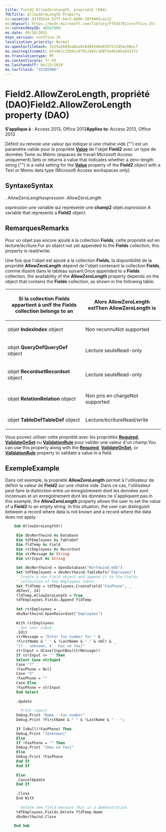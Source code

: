 ```yaml
---
title: Field2.AllowZeroLength, propriété (DAO)
TOCTitle: AllowZeroLength Property
ms:assetid: d3795634-527f-b4c5-b606-50f9945cac12
ms:mtpsurl: https://msdn.microsoft.com/library/Ff834791(v=office.15)
ms:contentKeyID: 48547908
ms.date: 09/18/2015
mtps_version: v=office.15
localization_priority: Normal
ms.openlocfilehash: 3125a5669ea8aa016d8554be0357572d56c08ecf
ms.sourcegitcommit: 8fe462c32b91c87911942c188f3445e85a54137c
ms.translationtype: MT
ms.contentlocale: fr-FR
ms.lasthandoff: 04/23/2019
ms.locfileid: "32292908"
---
```

# <a name="field2allowzerolength-property-dao"></a><span data-ttu-id="43aaa-102">Field2.AllowZeroLength, propriété (DAO)</span><span class="sxs-lookup"><span data-stu-id="43aaa-102">Field2.AllowZeroLength property (DAO)</span></span>


<span data-ttu-id="43aaa-103">**S’applique à** : Access 2013, Office 2013</span><span class="sxs-lookup"><span data-stu-id="43aaa-103">**Applies to**: Access 2013, Office 2013</span></span>


<span data-ttu-id="43aaa-104">Définit ou renvoie une valeur qui indique si une chaîne vide ("") est un paramètre valide pour la propriété **[Value](field-value-property-dao.md)** de l'objet **Field2** avec un type de données Texte ou Mémo (espaces de travail Microsoft Access uniquement).</span><span class="sxs-lookup"><span data-stu-id="43aaa-104">Sets or returns a value that indicates whether a zero-length string ("") is a valid setting for the **[Value](field-value-property-dao.md)** property of the **Field2** object with a Text or Memo data type (Microsoft Access workspaces only).</span></span>

## <a name="syntax"></a><span data-ttu-id="43aaa-105">Syntaxe</span><span class="sxs-lookup"><span data-stu-id="43aaa-105">Syntax</span></span>

<span data-ttu-id="43aaa-106">*.* AllowZeroLength</span><span class="sxs-lookup"><span data-stu-id="43aaa-106">*expression* .AllowZeroLength</span></span>

<span data-ttu-id="43aaa-107">*expression* une variable qui représente une **champ2** objet.</span><span class="sxs-lookup"><span data-stu-id="43aaa-107">*expression* A variable that represents a **Field2** object.</span></span>

## <a name="remarks"></a><span data-ttu-id="43aaa-108">Remarques</span><span class="sxs-lookup"><span data-stu-id="43aaa-108">Remarks</span></span>

<span data-ttu-id="43aaa-109">Pour un objet pas encore ajouté à la collection **Fields**, cette propriété est en lecture/écriture.</span><span class="sxs-lookup"><span data-stu-id="43aaa-109">For an object not yet appended to the **Fields** collection, this property is read/write.</span></span>

<span data-ttu-id="43aaa-110">Une fois que l'objet est ajouté à la collection **Fields**, la disponibilité de la propriété **AllowZeroLength** dépend de l'objet contenant la collection **Fields**, comme illustré dans le tableau suivant.</span><span class="sxs-lookup"><span data-stu-id="43aaa-110">Once appended to a **Fields** collection, the availability of the **AllowZeroLength** property depends on the object that contains the **Fields** collection, as shown in the following table.</span></span>

<table>
<colgroup>
<col style="width: 50%" />
<col style="width: 50%" />
</colgroup>
<thead>
<tr class="header">
<th><p><span data-ttu-id="43aaa-111">Si la collection Fields appartient à un</span><span class="sxs-lookup"><span data-stu-id="43aaa-111">If the Fields collection belongs to an</span></span></p></th>
<th><p><span data-ttu-id="43aaa-112">Alors AllowZeroLength est</span><span class="sxs-lookup"><span data-stu-id="43aaa-112">Then AllowZeroLength is</span></span></p></th>
</tr>
</thead>
<tbody>
<tr class="odd">
<td><p><span data-ttu-id="43aaa-113">objet <strong>Index</strong></span><span class="sxs-lookup"><span data-stu-id="43aaa-113"><strong>Index</strong> object</span></span></p></td>
<td><p><span data-ttu-id="43aaa-114">Non reconnu</span><span class="sxs-lookup"><span data-stu-id="43aaa-114">Not supported</span></span></p></td>
</tr>
<tr class="even">
<td><p><span data-ttu-id="43aaa-115">objet <strong>QueryDef</strong></span><span class="sxs-lookup"><span data-stu-id="43aaa-115"><strong>QueryDef</strong> object</span></span></p></td>
<td><p><span data-ttu-id="43aaa-116">Lecture seule</span><span class="sxs-lookup"><span data-stu-id="43aaa-116">Read-only</span></span></p></td>
</tr>
<tr class="odd">
<td><p><span data-ttu-id="43aaa-117">objet <strong>Recordset</strong></span><span class="sxs-lookup"><span data-stu-id="43aaa-117"><strong>Recordset</strong> object</span></span></p></td>
<td><p><span data-ttu-id="43aaa-118">Lecture seule</span><span class="sxs-lookup"><span data-stu-id="43aaa-118">Read-only</span></span></p></td>
</tr>
<tr class="even">
<td><p><span data-ttu-id="43aaa-119">objet <strong>Relation</strong></span><span class="sxs-lookup"><span data-stu-id="43aaa-119"><strong>Relation</strong> object</span></span></p></td>
<td><p><span data-ttu-id="43aaa-120">Non pris en charge</span><span class="sxs-lookup"><span data-stu-id="43aaa-120">Not supported</span></span></p></td>
</tr>
<tr class="odd">
<td><p><span data-ttu-id="43aaa-121">objet <strong>TableDef</strong></span><span class="sxs-lookup"><span data-stu-id="43aaa-121"><strong>TableDef</strong> object</span></span></p></td>
<td><p><span data-ttu-id="43aaa-122">Lecture/écriture</span><span class="sxs-lookup"><span data-stu-id="43aaa-122">Read/write</span></span></p></td>
</tr>
</tbody>
</table>


<span data-ttu-id="43aaa-123">Vous pouvez utiliser cette propriété avec les propriétés **[Required](field-required-property-dao.md)**, **[ValidateOnSet](field-validateonset-property-dao.md)** ou **[ValidationRule](field-validationrule-property-dao.md)** pour valider une valeur d'un champ.</span><span class="sxs-lookup"><span data-stu-id="43aaa-123">You can use this property along with the **[Required](field-required-property-dao.md)**, **[ValidateOnSet](field-validateonset-property-dao.md)**, or **[ValidationRule](field-validationrule-property-dao.md)** property to validate a value in a field.</span></span>

## <a name="example"></a><span data-ttu-id="43aaa-124">Exemple</span><span class="sxs-lookup"><span data-stu-id="43aaa-124">Example</span></span>

<span data-ttu-id="43aaa-p101">Dans cet exemple, la propriété **AllowZeroLength** permet à l'utilisateur de définir la valeur de **Field2** sur une chaîne vide. Dans ce cas, l'utilisateur peut faire la distinction entre un enregistrement dont les données sont inconnues et un enregistrement dont les données ne s'appliquent pas.</span><span class="sxs-lookup"><span data-stu-id="43aaa-p101">In this example, the **AllowZeroLength** property allows the user to set the value of a **Field2** to an empty string. In this situation, the user can distinguish between a record where data is not known and a record where the data does not apply.</span></span>

```vb
    Sub AllowZeroLengthX() 
     
     Dim dbsNorthwind As Database 
     Dim tdfEmployees As TableDef 
     Dim fldTemp As Field 
     Dim rstEmployees As Recordset 
     Dim strMessage As String 
     Dim strInput As String 
     
     Set dbsNorthwind = OpenDatabase("Northwind.mdb") 
     Set tdfEmployees = dbsNorthwind.TableDefs("Employees") 
     ' Create a new Field object and append it to the Fields 
     ' collection of the Employees table. 
     Set fldTemp = tdfEmployees.CreateField("FaxPhone", _ 
     dbText, 24) 
     fldTemp.AllowZeroLength = True 
     tdfEmployees.Fields.Append fldTemp 
     
     Set rstEmployees = _ 
     dbsNorthwind.OpenRecordset("Employees") 
     
     With rstEmployees 
     ' Get user input. 
     .Edit 
     strMessage = "Enter fax number for " & _ 
     !FirstName & " " & !LastName & "." & vbCr & _ 
     "[? - unknown, X - has no fax]" 
     strInput = UCase(InputBox(strMessage)) 
     If strInput <> "" Then 
     Select Case strInput 
     Case "?" 
     !FaxPhone = Null 
     Case "X" 
     !FaxPhone = "" 
     Case Else 
     !FaxPhone = strInput 
     End Select 
     
     .Update 
     
     ' Print report. 
     Debug.Print "Name - Fax number" 
     Debug.Print !FirstName & " " & !LastName & " - "; 
     
     If IsNull(!FaxPhone) Then 
     Debug.Print "[Unknown]" 
     Else 
     If !FaxPhone = "" Then 
     Debug.Print "[Has no fax]" 
     Else 
     Debug.Print !FaxPhone 
     End If 
     End If 
     
     Else 
     .CancelUpdate 
     End If 
     
     .Close 
     End With 
     
     ' Delete new field because this is a demonstration. 
     tdfEmployees.Fields.Delete fldTemp.Name 
     dbsNorthwind.Close 
     
    End Sub
```
